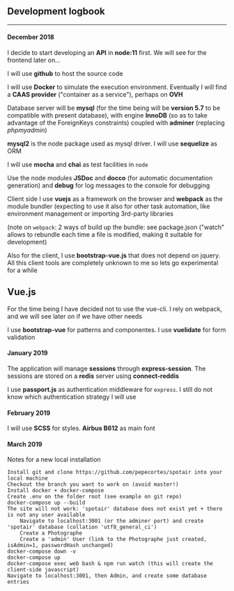 ## Development logbook
***
#### December 2018
I decide to start developing an **API** in **node:11** first. We will see for the frontend later on...

I will use **github** to host the source code

I will use **Docker** to simulate the execution environment. Eventually I will find a **CAAS provider** ("container as a service"), perhaps on **OVH**

Database server will be **mysql** (for the time being will be **version 5.7** to be compatible with present database), with engine **InnoDB** (so as to take advantage of the ForeignKeys constraints) coupled with **adminer** (replacing *phpmyadmin*)

**mysql2** is the node package used as mysql driver. I will use **sequelize** as ORM

I will use **mocha** and **chai** as test facilities in `node`

Use the node modules **JSDoc** and **docco** (for automatic documentation generation) and **debug** for log messages to the console for debugging

Client side I use **vuejs** as a framework on the browser and **webpack** as the module bundler (expecting to use it also for other task automation, like environment management or importing 3rd-party libraries

(note on `webpack`: 2 ways of build up the bundle: see package.json ("watch" allows to rebundle each time a file is modified, making it suitable for development)

Also for the client, I use **bootstrap-vue.js** that does not depend on jquery. All this client tools are completely unknown to me so lets go experimental for a while

## Vue.js
For the time being I have decided not to use the vue-cli. I rely on webpack, and we will see later on if we have other needs

I use **bootstrap-vue** for patterns and componentes. I use **vuelidate** for form validation

#### January 2019
The application will manage **sessions** through **express-session**. The sessions are stored on a **redis** server using **connect-reddis**

I use **passport.js** as authentication middleware for `express`. I still do not know which authentication strategy I will use

#### February 2019
I will use **SCSS** for styles. **Airbus B612** as main font

#### March 2019
Notes for a new local installation

	Install git and clone https://github.com/pepecortes/spotair into your local machine
	Checkout the branch you want to work on (avoid master!)
	Install docker + docker-compose
	Create .env on the folder root (see example on git repo)
	docker-compose up --build
	The site will not work: 'spotair' database does not exist yet + there is not any user available
		Navigate to localhost:3001 (or the adminer port) and create  'spotair' database (collation 'utf8_general_ci')
		Create a Photographe
		Create a 'admin' User (link to the Photographe just created, isAdmin=1, passwordHash unchanged)
	docker-compose down -v
	docker-compose up
	docker-compose exec web bash & npm run watch (this will create the client-side javascript)
	Navigate to localhost:3001, then Admin, and create some database entries
	


